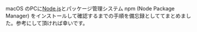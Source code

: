 <!--
title:   macOS に Node.js (npm) をインストールする方法
tags:    Node.js,install,macOS,npm
id:      d2004f711748bf493f6a
private: true
-->
macOS のPCに[Node.js](https://nodejs.org/ja/about/)とパッケージ管理システム npm (Node Package Manager) をインストールして確認するまでの手順を備忘録としててまとめました。参考にして頂ければ幸いです。